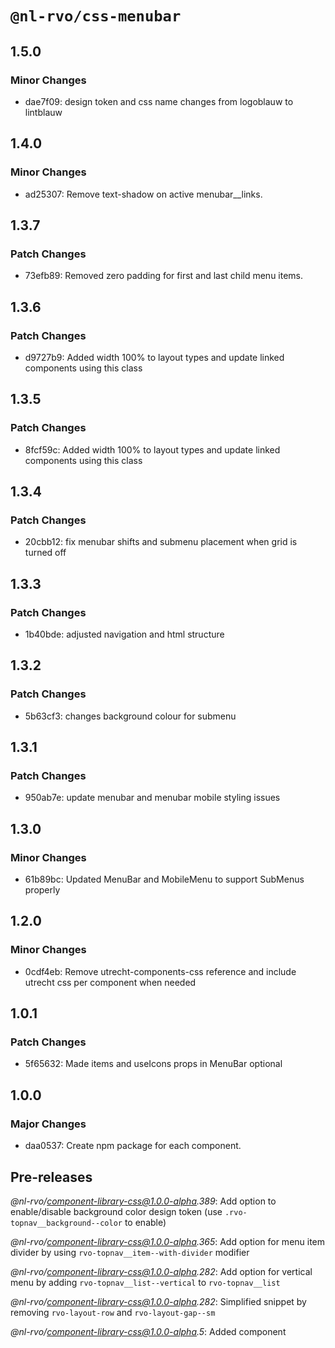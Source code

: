 # `@nl-rvo/css-menubar`

## 1.5.0

### Minor Changes

- dae7f09: design token and css name changes from logoblauw to lintblauw

## 1.4.0

### Minor Changes

- ad25307: Remove text-shadow on active menubar\_\_links.

## 1.3.7

### Patch Changes

- 73efb89: Removed zero padding for first and last child menu items.

## 1.3.6

### Patch Changes

- d9727b9: Added width 100% to layout types and update linked components using this class

## 1.3.5

### Patch Changes

- 8fcf59c: Added width 100% to layout types and update linked components using this class

## 1.3.4

### Patch Changes

- 20cbb12: fix menubar shifts and submenu placement when grid is turned off

## 1.3.3

### Patch Changes

- 1b40bde: adjusted navigation and html structure

## 1.3.2

### Patch Changes

- 5b63cf3: changes background colour for submenu

## 1.3.1

### Patch Changes

- 950ab7e: update menubar and menubar mobile styling issues

## 1.3.0

### Minor Changes

- 61b89bc: Updated MenuBar and MobileMenu to support SubMenus properly

## 1.2.0

### Minor Changes

- 0cdf4eb: Remove utrecht-components-css reference and include utrecht css per component when needed

## 1.0.1

### Patch Changes

- 5f65632: Made items and useIcons props in MenuBar optional

## 1.0.0

### Major Changes

- daa0537: Create npm package for each component.

## Pre-releases

_@nl-rvo/component-library-css@1.0.0-alpha.389_:
Add option to enable/disable background color design token (use `.rvo-topnav__background--color` to enable)

_@nl-rvo/component-library-css@1.0.0-alpha.365_:
Add option for menu item divider by using `rvo-topnav__item--with-divider` modifier

_@nl-rvo/component-library-css@1.0.0-alpha.282_:
Add option for vertical menu by adding `rvo-topnav__list--vertical` to `rvo-topnav__list`

_@nl-rvo/component-library-css@1.0.0-alpha.282_:
Simplified snippet by removing `rvo-layout-row` and `rvo-layout-gap--sm`

_@nl-rvo/component-library-css@1.0.0-alpha.5_:
Added component

